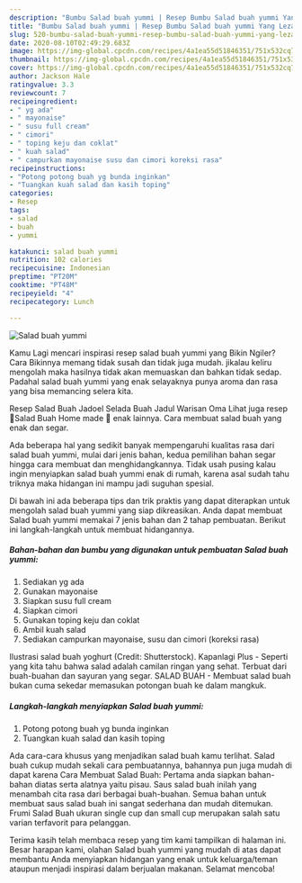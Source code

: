 ```yaml
---
description: "Bumbu Salad buah yummi | Resep Bumbu Salad buah yummi Yang Lezat"
title: "Bumbu Salad buah yummi | Resep Bumbu Salad buah yummi Yang Lezat"
slug: 520-bumbu-salad-buah-yummi-resep-bumbu-salad-buah-yummi-yang-lezat
date: 2020-08-10T02:49:29.683Z
image: https://img-global.cpcdn.com/recipes/4a1ea55d51846351/751x532cq70/salad-buah-yummi-foto-resep-utama.jpg
thumbnail: https://img-global.cpcdn.com/recipes/4a1ea55d51846351/751x532cq70/salad-buah-yummi-foto-resep-utama.jpg
cover: https://img-global.cpcdn.com/recipes/4a1ea55d51846351/751x532cq70/salad-buah-yummi-foto-resep-utama.jpg
author: Jackson Hale
ratingvalue: 3.3
reviewcount: 7
recipeingredient:
- " yg ada"
- " mayonaise"
- " susu full cream"
- " cimori"
- " toping keju dan coklat"
- " kuah salad"
- " campurkan mayonaise susu dan cimori koreksi rasa"
recipeinstructions:
- "Potong potong buah yg bunda inginkan"
- "Tuangkan kuah salad dan kasih toping"
categories:
- Resep
tags:
- salad
- buah
- yummi

katakunci: salad buah yummi 
nutrition: 102 calories
recipecuisine: Indonesian
preptime: "PT20M"
cooktime: "PT48M"
recipeyield: "4"
recipecategory: Lunch

---
```



![Salad buah yummi](https://img-global.cpcdn.com/recipes/4a1ea55d51846351/751x532cq70/salad-buah-yummi-foto-resep-utama.jpg)

Kamu Lagi mencari inspirasi resep salad buah yummi yang Bikin Ngiler? Cara Bikinnya memang tidak susah dan tidak juga mudah. jikalau keliru mengolah maka hasilnya tidak akan memuaskan dan bahkan tidak sedap. Padahal salad buah yummi yang enak selayaknya punya aroma dan rasa yang bisa memancing selera kita.

Resep Salad Buah Jadoel Selada Buah Jadul Warisan Oma Lihat juga resep 🍓Salad Buah Home made 🍇 enak lainnya. Cara membuat salad buah yang enak dan segar.

Ada beberapa hal yang sedikit banyak mempengaruhi kualitas rasa dari salad buah yummi, mulai dari jenis bahan, kedua pemilihan bahan segar hingga cara membuat dan menghidangkannya. Tidak usah pusing kalau ingin menyiapkan salad buah yummi enak di rumah, karena asal sudah tahu triknya maka hidangan ini mampu jadi suguhan spesial.


Di bawah ini ada beberapa tips dan trik praktis yang dapat diterapkan untuk mengolah salad buah yummi yang siap dikreasikan. Anda dapat membuat Salad buah yummi memakai 7 jenis bahan dan 2 tahap pembuatan. Berikut ini langkah-langkah untuk membuat hidangannya.

<!--inarticleads1-->

##### Bahan-bahan dan bumbu yang digunakan untuk pembuatan Salad buah yummi:

1. Sediakan  yg ada
1. Gunakan  mayonaise
1. Siapkan  susu full cream
1. Siapkan  cimori
1. Gunakan  toping keju dan coklat
1. Ambil  kuah salad
1. Sediakan  campurkan mayonaise, susu dan cimori (koreksi rasa)


Ilustrasi salad buah yoghurt (Credit: Shutterstock). Kapanlagi Plus - Seperti yang kita tahu bahwa salad adalah camilan ringan yang sehat. Terbuat dari buah-buahan dan sayuran yang segar. SALAD BUAH - Membuat salad buah bukan cuma sekedar memasukan potongan buah ke dalam mangkuk. 

<!--inarticleads2-->

##### Langkah-langkah menyiapkan Salad buah yummi:

1. Potong potong buah yg bunda inginkan
1. Tuangkan kuah salad dan kasih toping


Ada cara-cara khusus yang menjadikan salad buah kamu terlihat. Salad buah cukup mudah sekali cara pembuatannya, bahannya pun juga mudah di dapat karena Cara Membuat Salad Buah: Pertama anda siapkan bahan-bahan diatas serta alatnya yaitu pisau. Saus salad buah inilah yang menambah cita rasa dari berbagai buah-buahan. Semua bahan untuk membuat saus salad buah ini sangat sederhana dan mudah ditemukan. Frumi Salad Buah ukuran single cup dan small cup merupakan salah satu varian terfavorit para pelanggan. 

Terima kasih telah membaca resep yang tim kami tampilkan di halaman ini. Besar harapan kami, olahan Salad buah yummi yang mudah di atas dapat membantu Anda menyiapkan hidangan yang enak untuk keluarga/teman ataupun menjadi inspirasi dalam berjualan makanan. Selamat mencoba!
